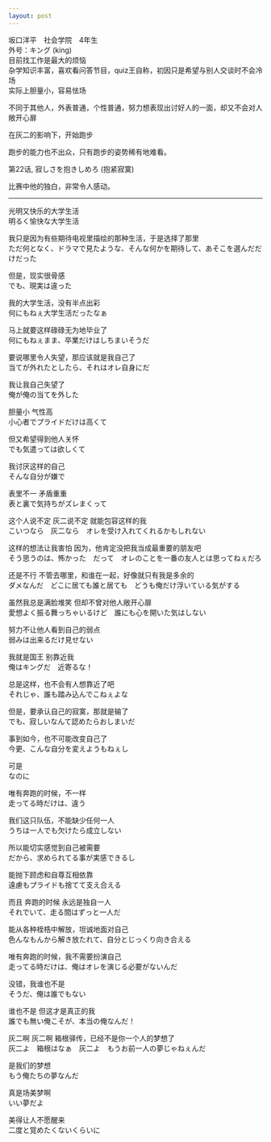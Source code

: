 ```yaml
---
layout: post
---
```


坂口洋平　社会学院　4年生  
外号：キング (king)  
目前找工作是最大的烦恼  
杂学知识丰富，喜欢看问答节目，quiz王自称，初因只是希望与别人交谈时不会冷场  
实际上胆量小，容易怯场

不同于其他人，外表普通，个性普通，努力想表现出讨好人的一面，却又不会对人敞开心扉

在灰二的影响下，开始跑步

跑步的能力也不出众，只有跑步的姿势稀有地难看。

第22话, 寂しさを抱きしめろ (抱紧寂寞)

比赛中他的独白，非常令人感动。

----


光明又快乐的大学生活  
明るく愉快な大学生活

我只是因为有些期待电视里描绘的那种生活，于是选择了那里  
ただ何となく、ドラマで見たような、そんな何かを期待して、あそこを選んだだけだった  

但是，现实很骨感  
でも、現実は違った

我的大学生活，没有半点出彩  
何にもねぇ大学生活だったなぁ

马上就要这样碌碌无为地毕业了  
何にもねぇまま、卒業だけはしちまいそうだ

要说哪里令人失望，那应该就是我自己了  
当てが外れたとしたら、それはオレ自身にだ

我让我自己失望了  
俺が俺の当てを外した

胆量小 气性高  
小心者でプライドだけは高くて

但又希望得到他人关怀  
でも気遣っては欲しくて

我讨厌这样的自己  
そんな自分が嫌で

表里不一 矛盾重重  
表と裏で気持ちがズレまくって

这个人说不定 灰二说不定 就能包容这样的我  
こいつなら　灰二なら　オレを受け入れてくれるかもしれない

这样的想法让我害怕 因为，他肯定没把我当成最重要的朋友吧  
そう思うのは、怖かった　だって　オレのことを一番の友人とは思ってねぇだろ

还是不行 不管去哪里，和谁在一起，好像就只有我是多余的  
ダメなんだ　どこに居ても誰と居ても　どうも俺だけ浮いている気がする

虽然我总是满脸堆笑 但却不曾对他人敞开心扉  
愛想よく振る舞っちゃいるけど　誰にも心を開いた気はしない

努力不让他人看到自己的弱点  
弱みは出来るだけ見せない

我就是国王 别靠近我  
俺はキングだ　近寄るな！

总是这样，也不会有人想靠近了吧  
それじゃ、誰も踏み込んでこねぇよな

但是，要承认自己的寂寞，那就是输了  
でも、寂しいなんて認めたらおしまいだ

事到如今，也不可能改变自己了  
今更、こんな自分を変えようもねぇし

可是  
なのに

唯有奔跑的时候，不一样  
走ってる時だけは、違う

我们这只队伍，不能缺少任何一人  
うちは一人でも欠けたら成立しない

所以能切实感觉到自己被需要  
だから、求められてる事が実感できるし

能抛下顾虑和自尊互相依靠  
遠慮もプライドも捨てて支え合える

而且 奔跑的时候 永远是独自一人  
それでいて、走る間はずっと一人だ

能从各种桎梏中解放，坦诚地面对自己  
色んなもんから解き放たれて、自分とじっくり向き合える

唯有奔跑的时候，我不需要扮演自己  
走ってる時だけは、俺はオレを演じる必要がないんだ

没错，我谁也不是  
そうだ、俺は誰でもない

谁也不是 但这才是真正的我  
誰でも無い俺こそが、本当の俺なんだ！

灰二啊 灰二啊 箱根驿传，已经不是你一个人的梦想了  
灰二よ　箱根はなぁ　灰二よ　もうお前一人の夢じゃねぇんだ

是我们的梦想  
もう俺たちの夢なんだ

真是场美梦啊  
いい夢だよ

美得让人不愿醒来  
二度と覚めたくないくらいに

